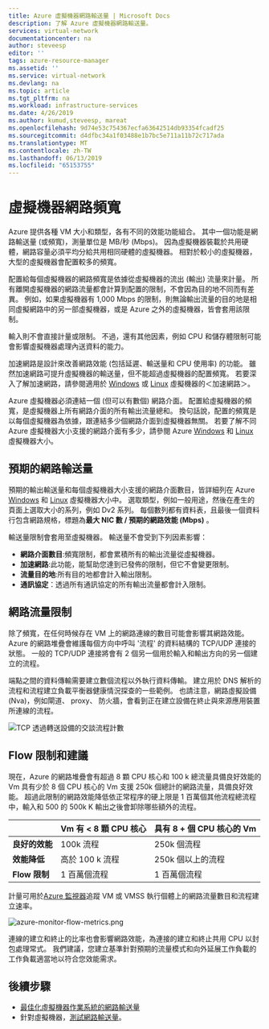 ```yaml
---
title: Azure 虛擬機器網路輸送量 | Microsoft Docs
description: 了解 Azure 虛擬機器網路輸送量。
services: virtual-network
documentationcenter: na
author: steveesp
editor: ''
tags: azure-resource-manager
ms.assetid: ''
ms.service: virtual-network
ms.devlang: na
ms.topic: article
ms.tgt_pltfrm: na
ms.workload: infrastructure-services
ms.date: 4/26/2019
ms.author: kumud,steveesp, mareat
ms.openlocfilehash: 9d74e53c754367ecfa63642514db93354fcadf25
ms.sourcegitcommit: d4dfbc34a1f03488e1b7bc5e711a11b72c717ada
ms.translationtype: MT
ms.contentlocale: zh-TW
ms.lasthandoff: 06/13/2019
ms.locfileid: "65153755"
---
```

# <a name="virtual-machine-network-bandwidth"></a>虛擬機器網路頻寬

Azure 提供各種 VM 大小和類型，各有不同的效能功能組合。 其中一個功能是網路輸送量 (或頻寬)，測量單位是 MB/秒 (Mbps)。 因為虛擬機器裝載於共用硬體，網路容量必須平均分給共用相同硬體的虛擬機器。 相對於較小的虛擬機器，大型的虛擬機器會配置較多的頻寬。
 
配置給每個虛擬機器的網路頻寬是依據從虛擬機器的流出 (輸出) 流量來計量。 所有離開虛擬機器的網路流量都會計算到配置的限制，不會因為目的地不同而有差異。 例如，如果虛擬機器有 1,000 Mbps 的限制，則無論輸出流量的目的地是相同虛擬網路中的另一部虛擬機器，或是 Azure 之外的虛擬機器，皆會套用該限制。
 
輸入則不會直接計量或限制。 不過，還有其他因素，例如 CPU 和儲存體限制可能會影響虛擬機器處理內送資料的能力。

加速網路是設計來改善網路效能 (包括延遲、輸送量和 CPU 使用率) 的功能。 雖然加速網路可提升虛擬機器的輸送量，但不能超過虛擬機器的配置頻寬。 若要深入了解加速網路，請參閱適用於 [Windows](create-vm-accelerated-networking-powershell.md) 或 [Linux](create-vm-accelerated-networking-cli.md) 虛擬機器的＜加速網路＞。
 
Azure 虛擬機器必須連結一個 (但可以有數個) 網路介面。 配置給虛擬機器的頻寬，是虛擬機器上所有網路介面的所有輸出流量總和。 換句話說，配置的頻寬是以每個虛擬機器為依據，跟連結多少個網路介面到虛擬機器無關。 若要了解不同 Azure 虛擬機器大小支援的網路介面有多少，請參閱 Azure [Windows](../virtual-machines/windows/sizes.md?toc=%2fazure%2fvirtual-network%2ftoc.json) 和 [Linux](../virtual-machines/linux/sizes.md?toc=%2fazure%2fvirtual-network%2ftoc.json) 虛擬機器大小。 

## <a name="expected-network-throughput"></a>預期的網路輸送量

預期的輸出輸送量和每個虛擬機器大小支援的網路介面數目，皆詳細列在 Azure [Windows](../virtual-machines/windows/sizes.md?toc=%2fazure%2fvirtual-network%2ftoc.json) 和 [Linux](../virtual-machines/linux/sizes.md?toc=%2fazure%2fvirtual-network%2ftoc.json) 虛擬機器大小中。 選取類型，例如一般用途，然後在產生的頁面上選取大小的系列，例如 Dv2 系列。 每個數列都有資料表，且最後一個資料行包含網路規格，標題為**最大 NIC 數 / 預期的網路效能 (Mbps)** 。 

輸送量限制會套用至虛擬機器。 輸送量不會受到下列因素影響：
- **網路介面數目**:頻寬限制，都會累積所有的輸出流量從虛擬機器。
- **加速網路**:此功能，能幫助您達到已發佈的限制，但它不會變更限制。
- **流量目的地**:所有目的地都會計入輸出限制。
- **通訊協定**：透過所有通訊協定的所有輸出流量都會計入限制。

## <a name="network-flow-limits"></a>網路流量限制

除了頻寬，在任何時候存在 VM 上的網路連線的數目可能會影響其網路效能。 Azure 的網路堆疊會維護每個方向中呼叫 '流程' 的資料結構的 TCP/UDP 連接的狀態。 一般的 TCP/UDP 連接將會有 2 個另一個用於輸入和輸出方向的另一個建立的流程。 

端點之間的資料傳輸需要建立數個流程以外執行資料傳輸。 建立用於 DNS 解析的流程和流程建立負載平衡器健康情況探查的一些範例。 也請注意，網路虛擬設備 (Nva)，例如閘道、 proxy、 防火牆，會看到正在建立設備在終止與來源應用裝置所連線的流程。 

![TCP 透過轉送設備的交談流程計數](media/virtual-machine-network-throughput/flow-count-through-network-virtual-appliance.png)

## <a name="flow-limits-and-recommendations"></a>Flow 限制和建議

現在，Azure 的網路堆疊會有超過 8 顆 CPU 核心和 100 k 總流量具備良好效能的 Vm 具有少於 8 個 CPU 核心的 Vm 支援 250k 個總計的網路流量，具備良好效能。 超過此限制的網路效能降低依正常程序的硬上限是 1 百萬個其他流程總流程中，輸入和 500 的 500k K 輸出之後會卸除哪些額外的流程。

||Vm 有 < 8 顆 CPU 核心|具有 8 + 個 CPU 核心的 Vm|
|---|---|---|
|<b>良好的效能</b>|100k 流程 |250k 個流程|
|<b>效能降低</b>|高於 100 k 流程|250k 個以上的流程|
|<b>Flow 限制</b>|1 百萬個流程|1 百萬個流程|

計量可用於[Azure 監視器](../azure-monitor/platform/metrics-supported.md#microsoftcomputevirtualmachines)追蹤 VM 或 VMSS 執行個體上的網路流量數目和流程建立速率。

![azure-monitor-flow-metrics.png](media/virtual-machine-network-throughput/azure-monitor-flow-metrics.png)

連線的建立和終止的比率也會影響網路效能，為連接的建立和終止共用 CPU 以封包處理常式。 我們建議，您建立基準針對預期的流量模式和向外延展工作負載的工作負載適當地以符合您效能需求。 

## <a name="next-steps"></a>後續步驟

- [最佳化虛擬機器作業系統的網路輸送量](virtual-network-optimize-network-bandwidth.md)
- 針對虛擬機器，[測試網路輸送量](virtual-network-bandwidth-testing.md)。
